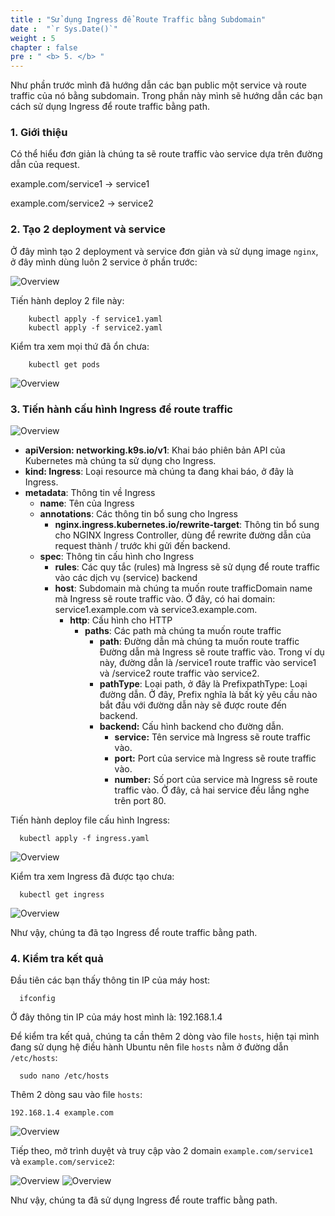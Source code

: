 ```yaml
---
title : "Sử dụng Ingress để Route Traffic bằng Subdomain"
date :  "`r Sys.Date()`" 
weight : 5 
chapter : false
pre : " <b> 5. </b> "
---
```


Như phần trước mình đã hướng dẫn các bạn public một service và route traffic của nó bằng subdomain. Trong phần này mình sẽ hướng dẫn các bạn cách sử dụng Ingress để route traffic bằng path.

### 1. Giới thiệu

Có thể hiểu đơn giản là chúng ta sẽ route traffic vào service dựa trên đường dẫn của request.

example.com/service1 -> service1

example.com/service2 -> service2

### 2. Tạo 2 deployment và service

Ở đây mình tạo 2 deployment và service đơn giản và sử dụng image `nginx`, ở đây mình dùng luôn 2 service ở phần trước:

![Overview](/images/16.png)

Tiến hành deploy 2 file này:

        kubectl apply -f service1.yaml
        kubectl apply -f service2.yaml

Kiểm tra xem mọi thứ đã ổn chưa:

        kubectl get pods

![Overview](/images/17.png)

### 3. Tiến hành cấu hình Ingress để route traffic

![Overview](/images/18.png)

- **apiVersion: networking.k9s.io/v1**: Khai báo phiên bản API của Kubernetes mà chúng ta sử dụng cho Ingress.
- **kind: Ingress**: Loại resource mà chúng ta đang khai báo, ở đây là Ingress.
- **metadata**: Thông tin về Ingress
  - **name**: Tên của Ingress
  - **annotations**: Các thông tin bổ sung cho Ingress
    - **nginx.ingress.kubernetes.io/rewrite-target**: Thông tin bổ sung cho NGINX Ingress Controller, dùng để rewrite đường dẫn của request thành / trước khi gửi đến backend. 
  - **spec**: Thông tin cấu hình cho Ingress
    - **rules**: Các quy tắc (rules) mà Ingress sẽ sử dụng để route traffic vào các dịch vụ (service) backend 
    - **host**: Subdomain mà chúng ta muốn route trafficDomain name mà Ingress sẽ route traffic vào. Ở đây, có hai domain: service1.example.com và service3.example.com.
        - **http**: Cấu hình cho HTTP
          - **paths**: Các path mà chúng ta muốn route traffic
            - **path**: Đường dẫn mà chúng ta muốn route traffic Đường dẫn mà Ingress sẽ route traffic vào. Trong ví dụ này, đường dẫn là /service1 route traffic vào service1 và /service2 route traffic vào service2.
            - **pathType**: Loại path, ở đây là PrefixpathType: Loại đường dẫn. Ở đây, Prefix nghĩa là bất kỳ yêu cầu nào bắt đầu với đường dẫn này sẽ được route đến backend.
            - **backend:** Cấu hình backend cho đường dẫn.
              - **service:** Tên service mà Ingress sẽ route traffic vào.
              - **port:** Port của service mà Ingress sẽ route traffic vào.
              - **number:** Số port của service mà Ingress sẽ route traffic vào. Ở đây, cả hai service đều lắng nghe trên port 80.

Tiến hành deploy file cấu hình Ingress:

      kubectl apply -f ingress.yaml

![Overview](/images/19.png)

Kiểm tra xem Ingress đã được tạo chưa:

      kubectl get ingress

![Overview](/images/20.png)

Như vậy, chúng ta đã tạo Ingress để route traffic bằng path.

### 4. Kiểm tra kết quả

Đầu tiên các bạn thấy thông tin IP của máy host:

      ifconfig

Ở đây thông tin IP của máy host mình là: 192.168.1.4

Để kiểm tra kết quả, chúng ta cần thêm 2 dòng vào file `hosts`, hiện tại mình đang sử dụng hệ điều hành Ubuntu nên file `hosts` nằm ở đường dẫn `/etc/hosts`:

      sudo nano /etc/hosts

Thêm 2 dòng sau vào file `hosts`:

    192.168.1.4 example.com

![Overview](/images/21.png)

Tiếp theo, mở trình duyệt và truy cập vào 2 domain `example.com/service1` và `example.com/service2`:

![Overview](/images/22.png)
![Overview](/images/23.png)

Như vậy, chúng ta đã sử dụng Ingress để route traffic bằng path.

